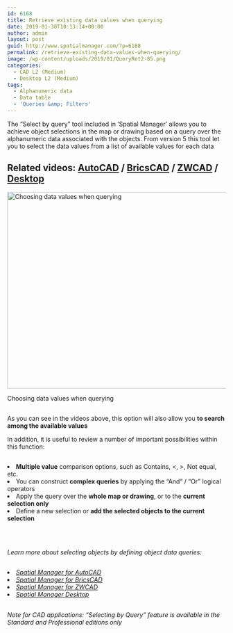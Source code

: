 ```yaml
---
id: 6168
title: Retrieve existing data values when querying
date: 2019-01-30T10:13:14+00:00
author: admin
layout: post
guid: http://www.spatialmanager.com/?p=6168
permalink: /retrieve-existing-data-values-when-querying/
image: /wp-content/uploads/2019/01/QueryRet2-85.png
categories:
  - CAD L2 (Medium)
  - Desktop L2 (Medium)
tags:
  - Alphanumeric data
  - Data table
  - 'Queries &amp; Filters'
---
```

<p>
  The &#8220;Select by query&#8221; tool included in &#8216;Spatial Manager&#8217; allows you to achieve object selections in the map or drawing based on a query over the alphanumeric data associated with the objects. From version 5 this tool let you to select the data values from a list of available values for each data
</p>

<p>
  <!--more-->
</p>

<h2>
  Related videos: <a href="https://youtu.be/FN7yJtHDiBo?rel=0" target="_blank" rel="nofollow"><span><span>AutoCAD</span></span></a> / <a href="https://youtu.be/TTtlug9Ckec?rel=0" target="_blank" rel="nofollow"><span><span>BricsCAD</span></span></a> / <a href="https://youtu.be/liruRM98B7E?rel=0" target="_blank" rel="nofollow"><span><span>ZWCAD</span></span></a> / <a href="https://youtu.be/cuMbNyf8J80?rel=0" target="_blank" rel="nofollow"><span><span>Desktop</span></span></a>
</h2>

<div>
  <a href="http://www.spatialmanager.com/wp-content/uploads/2019/01/SPM_ChooseValues_Query.png" target="_blank" rel="nofollow"><img src="http://www.spatialmanager.com/wp-content/uploads/2019/01/SPM_ChooseValues_Query.png" alt="Choosing data values when querying" width="746" height="452" srcset="http://www.spatialmanager.com/wp-content/uploads/2019/01/SPM_ChooseValues_Query.png 746w, http://www.spatialmanager.com/wp-content/uploads/2019/01/SPM_ChooseValues_Query-300x182.png 300w, http://www.spatialmanager.com/wp-content/uploads/2019/01/SPM_ChooseValues_Query-624x378.png 624w" sizes="(max-width: 746px) 100vw, 746px" /></a>
  
  <p>
    Choosing data values when querying
  </p>
</div>

<h2>
</h2>

<p>
  As you can see in the videos above, this option will also allow you <strong>to search among the available values</strong>
</p>

<p>
  In addition, it is useful to review a number of important possibilities within this function:
</p>

<h2>
</h2>

<li>
  <strong>Multiple value</strong> comparison options, such as Contains, <, >, Not equal, etc.
</li>
<li>
  You can construct <strong>complex queries</strong> by applying the &#8220;And&#8221; / &#8220;Or&#8221; logical operators
</li>
<li>
  Apply the query over the <strong>whole map or drawing</strong>, or to the <strong>current selection only</strong>
</li>
<li>
  Define a new selection or <strong>add the selected objects to the current selection</strong>
</li>

<h2>
</h2>

&nbsp;

_Learn more about selecting objects by defining object data queries:_

<h2>
</h2>

<li>
  <span><a href="http://wiki.spatialmanager.com/index.php/Spatial_Manager™_for_AutoCAD_-_FAQs:_Data_Structure_Management_(%22Standard%22_and_%22Professional%22_editions_only)#Can_I_define_a_selection_of_objects_based_on_the_values_of_their_data.3F" target="_blank" rel="nofollow"><span><em>Spatial Manager for AutoCAD</em></span></a></span>
</li>
<li>
  <span><span><a href="http://wiki.spatialmanager.com/index.php/Spatial_Manager%E2%84%A2_for_BricsCAD_-_FAQs:_Data_Structure_Management_(%22Standard%22_and_%22Professional%22_editions_only)#Can_I_define_a_selection_of_entities_based_on_the_values_of_their_data.3F" target="_blank" rel="nofollow"><span><em>Spatial Manager for BricsCAD</em></span></a></span></span>
</li>
<li>
  <span><span><a href="http://wiki.spatialmanager.com/index.php/Spatial_Manager%E2%84%A2_for_ZWCAD_-_FAQs:_Data_Structure_Management_(%22Standard%22_and_%22Professional%22_editions_only)#Can_I_define_a_selection_of_entities_based_on_the_values_of_their_data.3F" target="_blank" rel="nofollow"><span><em>Spatial Manager for ZWCAD</em></span></a></span></span>
</li>
<li>
  <a href="http://wiki.spatialmanager.com/index.php/Spatial_Manager_Desktop%E2%84%A2_-_FAQs:_Selecting_and_filtering#How_can_I_select_Features_of_a_Map.3F" target="_blank" rel="nofollow"><span><em>Spatial Manager Desktop</em></span></a>
</li>

## 

_Note for CAD applications: &#8220;Selecting by Query&#8221; feature is available in the Standard and Professional editions only_
